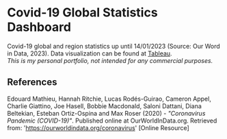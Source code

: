 # Covid-19 Global Statistics Dashboard
Covid-19 global and region statistics up until 14/01/2023 (Source: Our Word in Data, 2023). Data visualization can be found at [Tableau](https://public.tableau.com/views/Covid-19GlobalStatisticsDashboard/Dashboard1?:language=en-GB&:display_count=n&:origin=viz_share_link).  
*This is my personal portfolio, not intended for any commercial purposes.*

## References  
Edouard Mathieu, Hannah Ritchie, Lucas Rodés-Guirao, Cameron Appel, Charlie Giattino, Joe Hasell, Bobbie Macdonald, Saloni Dattani, Diana Beltekian, Esteban Ortiz-Ospina and Max Roser (2020) - *"Coronavirus Pandemic (COVID-19)"*. Published online at OurWorldInData.org. Retrieved from: 'https://ourworldindata.org/coronavirus' [Online Resource]
